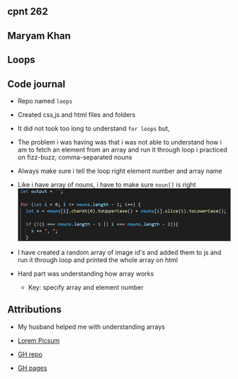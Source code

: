 ## cpnt 262

##  Maryam Khan

##  Loops

## Code journal

- Repo named `loops`
- Created css,js and html files and folders 
- It did not took too long to understand `for loops` but,
- The problem i was having was that i was not able to understand 
  how i am to fetch an element from an array and run it through loop 
  i practiced on fizz-buzz, comma-separated nouns 
- Always make sure i tell the loop right element number and array name 
- Like i have array of nouns, i have to make sure `noun[]` is right
    ![Array Loop](images/array.png)

- I have created a random array of image id's and added them to js and run it through loop
  and printed the whole array on html  
- Hard part was understanding how array works 
  - Key: specify array and element number

## Attributions

- My husband helped me with understanding arrays
- [Lorem Picsum](https://picsum.photos/images)

- [GH repo](https://github.com/maryambkhan/loops)
- [GH pages]()